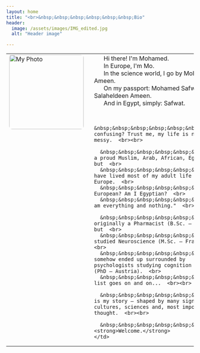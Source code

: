 ```yaml
---
layout: home
title: "<br>&nbsp;&nbsp;&nbsp;&nbsp;&nbsp;&nbsp;Bio"
header:
  image: /assets/images/IMG_edited.jpg
  alt: "Header image"

---
```

<!--
&nbsp;&nbsp;&nbsp;&nbsp;&nbsp;&nbsp;Hi there! I'm Mohamed.  
&nbsp;&nbsp;&nbsp;&nbsp;&nbsp;&nbsp;In Europe, I'm Mo.  
&nbsp;&nbsp;&nbsp;&nbsp;&nbsp;&nbsp;In the science world, I go by Mohamed Ameen.  
&nbsp;&nbsp;&nbsp;&nbsp;&nbsp;&nbsp;On my passport: Mohamed Safwat Salaheldeen Ameen.  
&nbsp;&nbsp;&nbsp;&nbsp;&nbsp;&nbsp;And in Egypt, simply: Safwat.  

&nbsp;&nbsp;&nbsp;&nbsp;&nbsp;&nbsp;Sounds confusing? Trust me, my life is no less messy.  

&nbsp;&nbsp;&nbsp;&nbsp;&nbsp;&nbsp;I am a proud Muslim, Arab, African, Egyptian, but  
&nbsp;&nbsp;&nbsp;&nbsp;&nbsp;&nbsp;I have lived most of my adult life in Europe.  
&nbsp;&nbsp;&nbsp;&nbsp;&nbsp;&nbsp;Am I European? Am I Egyptian?  
&nbsp;&nbsp;&nbsp;&nbsp;&nbsp;&nbsp;"I am everything and nothing."  

&nbsp;&nbsp;&nbsp;&nbsp;&nbsp;&nbsp;I am originally a Pharmacist (B.Sc. – Egypt), but  
&nbsp;&nbsp;&nbsp;&nbsp;&nbsp;&nbsp;I studied Neuroscience (M.Sc. – France) too,  
&nbsp;&nbsp;&nbsp;&nbsp;&nbsp;&nbsp;and somehow ended up surrounded by psychologists studying cognition and sleep (PhD – Austria).  
&nbsp;&nbsp;&nbsp;&nbsp;&nbsp;&nbsp;The list goes on and on...  

&nbsp;&nbsp;&nbsp;&nbsp;&nbsp;&nbsp;This is my story — shaped by many signals of cultures, sciences and, most importantly, thought.  

&nbsp;&nbsp;&nbsp;&nbsp;&nbsp;&nbsp;**Welcome.**
-->
<table>
  <tr>
    <td style="vertical-align: top; padding-right: 20px;">
      <img src="{{ site.baseurl }}/assets/images/mainPic.jpg" alt="My Photo" width="200" style="border-radius: 8px;"/>
    </td>
    <td>
      &nbsp;&nbsp;&nbsp;&nbsp;&nbsp;&nbsp;Hi there! I'm Mohamed.  <br>
      &nbsp;&nbsp;&nbsp;&nbsp;&nbsp;&nbsp;In Europe, I'm Mo.  <br>
      &nbsp;&nbsp;&nbsp;&nbsp;&nbsp;&nbsp;In the science world, I go by Mohamed Ameen.  <br>
      &nbsp;&nbsp;&nbsp;&nbsp;&nbsp;&nbsp;On my passport: Mohamed Safwat Salaheldeen Ameen.  <br>
      &nbsp;&nbsp;&nbsp;&nbsp;&nbsp;&nbsp;And in Egypt, simply: Safwat.  <br><br>

      &nbsp;&nbsp;&nbsp;&nbsp;&nbsp;&nbsp;Sounds confusing? Trust me, my life is no less messy.  <br><br>

      &nbsp;&nbsp;&nbsp;&nbsp;&nbsp;&nbsp;I am a proud Muslim, Arab, African, Egyptian, but  <br>
      &nbsp;&nbsp;&nbsp;&nbsp;&nbsp;&nbsp;I have lived most of my adult life in Europe.  <br>
      &nbsp;&nbsp;&nbsp;&nbsp;&nbsp;&nbsp;Am I European? Am I Egyptian?  <br>
      &nbsp;&nbsp;&nbsp;&nbsp;&nbsp;&nbsp;"I am everything and nothing."  <br><br>

      &nbsp;&nbsp;&nbsp;&nbsp;&nbsp;&nbsp;I am originally a Pharmacist (B.Sc. – Egypt), but  <br>
      &nbsp;&nbsp;&nbsp;&nbsp;&nbsp;&nbsp;I studied Neuroscience (M.Sc. – France) too,  <br>
      &nbsp;&nbsp;&nbsp;&nbsp;&nbsp;&nbsp;and somehow ended up surrounded by psychologists studying cognition and sleep (PhD – Austria).  <br>
      &nbsp;&nbsp;&nbsp;&nbsp;&nbsp;&nbsp;The list goes on and on...  <br><br>

      &nbsp;&nbsp;&nbsp;&nbsp;&nbsp;&nbsp;This is my story — shaped by many signals of cultures, sciences and, most importantly, thought.  <br><br>

      &nbsp;&nbsp;&nbsp;&nbsp;&nbsp;&nbsp;<strong>Welcome.</strong>
    </td>
  </tr>
</table>
